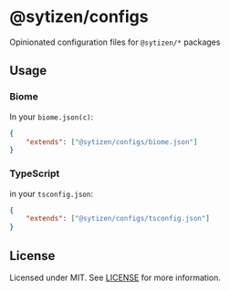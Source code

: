 # @sytizen/configs

Opinionated configuration files for `@sytizen/*` packages

## Usage

### Biome

In your `biome.json(c)`:

```json
{
	"extends": ["@sytizen/configs/biome.json"]
}
```

### TypeScript

in your `tsconfig.json`:

```json
{
	"extends": ["@sytizen/configs/tsconfig.json"]
}
```

## License

Licensed under MIT. See [LICENSE](./LICENSE) for more information.
